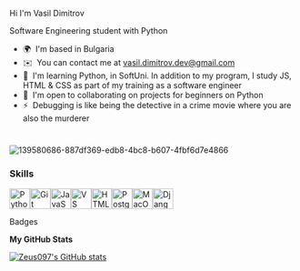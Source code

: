 Hi I'm Vasil Dimitrov

Software Engineering student with Python
* 🌍  I'm based in Bulgaria
* ✉️  You can contact me at vasil.dimitrov.dev@gmail.com
* 🧠  I'm learning Python, in SoftUni. In addition to my program, I study JS, HTML & CSS as part of my training as a software engineer
* 🤝  I'm open to collaborating on projects for beginners on Python
* ⚡  Debugging is like being the detective in a crime movie where you are also the murderer

# 

![139580686-887df369-edb8-4bc8-b607-4fbf6d7e4866](https://github.com/user-attachments/assets/dea05729-95e9-4c1e-ac9f-0cf62fdbf4a9)


### Skills  

<p align="left"> <a href="https://www.python.org/" target="_blank" rel="noreferrer"><img src="https://raw.githubusercontent.com/danielcranney/readme-generator/main/public/icons/skills/python-colored.svg" width="36" height="36" alt="Python" /></a><a href="https://git-scm.com/" target="_blank" rel="noreferrer"><img src="https://raw.githubusercontent.com/danielcranney/readme-generator/main/public/icons/skills/git-colored.svg" width="36" height="36" alt="Git" /></a><a href="https://developer.mozilla.org/en-US/docs/Web/JavaScript" target="_blank" rel="noreferrer"><img src="https://raw.githubusercontent.com/danielcranney/readme-generator/main/public/icons/skills/javascript-colored.svg" width="36" height="36" alt="JavaScript" /></a><a href="https://code.visualstudio.com/" target="_blank" rel="noreferrer"><img src="https://raw.githubusercontent.com/danielcranney/readme-generator/main/public/icons/skills/visualstudiocode.svg" width="36" height="36" alt="VS Code" /></a><a href="https://developer.mozilla.org/en-US/docs/Glossary/HTML5" target="_blank" rel="noreferrer"><img src="https://raw.githubusercontent.com/danielcranney/readme-generator/main/public/icons/skills/html5-colored.svg" width="36" height="36" alt="HTML5" /></a><a href="https://www.postgresql.org/" target="_blank" rel="noreferrer"><img src="https://raw.githubusercontent.com/danielcranney/readme-generator/main/public/icons/skills/postgresql-colored.svg" width="36" height="36" alt="PostgreSQL" /></a><a href="https://apple.com" target="_blank" rel="noreferrer"><img src="https://raw.githubusercontent.com/danielcranney/readme-generator/main/public/icons/skills/macos-colored.svg" width="36" height="36" alt="MacOS" /></a><a href="https://www.djangoproject.com/" target="_blank" rel="noreferrer"><img src="https://raw.githubusercontent.com/danielcranney/readme-generator/main/public/icons/skills/django-colored.svg" width="36" height="36" alt="Django" /></a> </p> 





 Badges

<b>My GitHub Stats</b>

<a href="http://www.github.com/Zeus097"><img src="https://github-readme-stats.vercel.app/api?username=Zeus097&show_icons=true&hide=&title_color=3382ed&text_color=10b981&icon_color=facc15&bg_color=1c1917&hide_border=true&show_icons=true" alt="Zeus097's GitHub stats" /></a>



